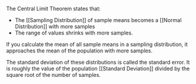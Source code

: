 The Central Limit Theorem states that:
- The [[Sampling Distribution]] of sample means becomes a [[Normal Distribution]] with more samples
- The range of values shrinks with more samples.

If you calculate the mean of all sample means in a sampling distribution, it approaches the mean of the population with more samples. 

The standard deviation of these distributions is called the standard error. It is roughly the value of the population [[Standard Deviation]] divided by the square root of the number of samples.
